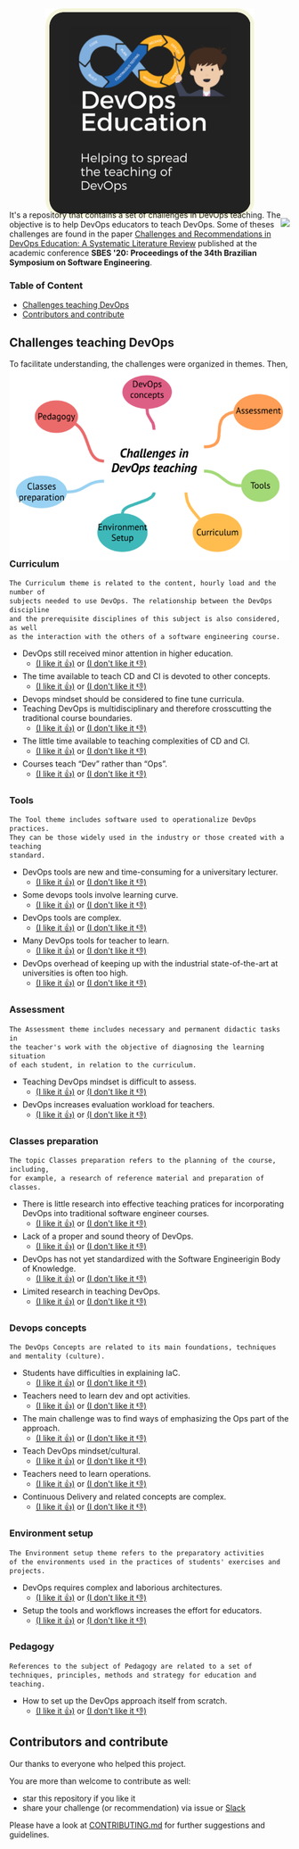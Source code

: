 
<p align="center"> 
  <img style="margin: -30px;" src="/images/logo.png"   /> 
</p>

<div style="float: right;"> 

![](http://estruyf-github.azurewebsites.net/api/VisitorHit?user=devops-education&repo=&countColorcountColor&countColor=%237B1E7A)

</div> 

It's a repository that contains a set of challenges in DevOps teaching. The objective is to help DevOps educators to teach DevOps. Some of theses challenges are found in the paper [Challenges and Recommendations in DevOps Education: A Systematic Literature Review](https://dl.acm.org/doi/abs/10.1145/3422392.3422496) published at the academic conference **SBES '20: Proceedings of the 34th Brazilian Symposium on Software Engineering**. 

### Table of Content

- [Challenges teaching DevOps](#challenges-teaching-devops) 
- [Contributors and contribute](#contributors-and-contribute)

## Challenges teaching DevOps

To facilitate understanding, the challenges were organized in themes. Then, theses are the following themes:

<p align="center"> 
  <img style="margin: -30px;" src="/images/concepts_map.png" /> 
</p>


### Curriculum

```
The Curriculum theme is related to the content, hourly load and the number of 
subjects needed to use DevOps. The relationship between the DevOps discipline 
and the prerequisite disciplines of this subject is also considered, as well 
as the interaction with the others of a software engineering course.
```

- DevOps still received minor attention in higher education.
  - [(I like it 👍)]()  or  [(I don't like it 👎)]()   
- The time available to teach CD and CI is devoted to other concepts.
  - [(I like it 👍)]()  or  [(I don't like it 👎)]()   
- Devops mindset should be considered to fine tune curricula.
- Teaching DevOps is multidisciplinary and therefore crosscutting the traditional course boundaries.
  - [(I like it 👍)]()  or  [(I don't like it 👎)]()   
- The little time available to teaching complexities of CD and CI.
  - [(I like it 👍)]()  or  [(I don't like it 👎)]()   
- Courses teach “Dev” rather than “Ops”.
  - [(I like it 👍)]()  or  [(I don't like it 👎)]()   

### Tools
```
The Tool theme includes software used to operationalize DevOps practices. 
They can be those widely used in the industry or those created with a teaching 
standard.
```

- DevOps tools are new and time-consuming for a universitary lecturer.
  - [(I like it 👍)]()  or  [(I don't like it 👎)]()   
- Some devops tools involve learning curve.
  - [(I like it 👍)]()  or  [(I don't like it 👎)]()   
- DevOps tools are complex.
  - [(I like it 👍)]()  or  [(I don't like it 👎)]()   
- Many DevOps tools for teacher to learn.
  - [(I like it 👍)]()  or  [(I don't like it 👎)]()   
- DevOps overhead of keeping up with the industrial state-of-the-art at universities is often too high.
  - [(I like it 👍)]()  or  [(I don't like it 👎)]()   

### Assessment
```
The Assessment theme includes necessary and permanent didactic tasks in 
the teacher's work with the objective of diagnosing the learning situation 
of each student, in relation to the curriculum.
```
- Teaching DevOps mindset is difficult to assess.
  - [(I like it 👍)]()  or  [(I don't like it 👎)]()   
- DevOps increases evaluation workload for teachers.
  - [(I like it 👍)]()  or  [(I don't like it 👎)]()   

### Classes preparation
```
The topic Classes preparation refers to the planning of the course, including, 
for example, a research of reference material and preparation of classes.
```
- There is little research into effective teaching pratices for incorporating DevOps into traditional software engineer courses.
  - [(I like it 👍)]()  or  [(I don't like it 👎)]()   
- Lack of a proper and sound theory of DevOps.
  - [(I like it 👍)]()  or  [(I don't like it 👎)]()   
- DevOps has not yet standardized with the Software Engineerigin Body of Knowledge.
  - [(I like it 👍)]()  or  [(I don't like it 👎)]()   
- Limited research in teaching DevOps.
  - [(I like it 👍)]()  or  [(I don't like it 👎)]()   


### Devops concepts
```
The DevOps Concepts are related to its main foundations, techniques 
and mentality (culture).
```

- Students have difficulties in explaining IaC.
  - [(I like it 👍)]()  or  [(I don't like it 👎)]()   
- Teachers need to learn dev and opt activities.
  - [(I like it 👍)]()  or  [(I don't like it 👎)]()   
- The main challenge was to find ways of emphasizing the Ops part of the approach.
  - [(I like it 👍)]()  or  [(I don't like it 👎)]()   
- Teach DevOps mindset/cultural.
  - [(I like it 👍)]()  or  [(I don't like it 👎)]()   
- Teachers need to learn operations.
  - [(I like it 👍)]()  or  [(I don't like it 👎)]()   
- Continuous Delivery and related concepts are complex.
  - [(I like it 👍)]()  or  [(I don't like it 👎)]()   

### Environment setup
```
The Environment setup theme refers to the preparatory activities 
of the environments used in the practices of students' exercises and projects.
```
- DevOps requires complex and laborious architectures.
  - [(I like it 👍)]()  or  [(I don't like it 👎)]()   
- Setup the tools and workflows increases the effort for educators.
  - [(I like it 👍)]()  or  [(I don't like it 👎)]()   

### Pedagogy
```
References to the subject of Pedagogy are related to a set of
techniques, principles, methods and strategy for education and teaching.
```
- How to set up the DevOps approach itself from scratch.
  - [(I like it 👍)]()  or  [(I don't like it 👎)]()   

## Contributors and contribute

Our thanks to everyone who helped this project.

You are more than welcome to contribute as well:

 - star this repository if you like it
 - share your challenge (or recommendation) via issue or [Slack](https://devops-education.slack.com/archives/C01RJV66G4V)
 
Please have a look at [CONTRIBUTING.md](https://github.com/devops-education/Challenges-in-Devops-Education/blob/main/CONTRIBUTING.md) for further suggestions and guidelines.
